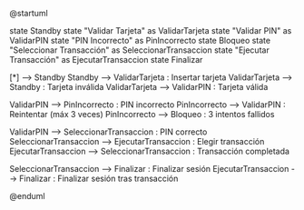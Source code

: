 @startuml

state Standby
state "Validar Tarjeta" as ValidarTarjeta
state "Validar PIN" as ValidarPIN
state "PIN Incorrecto" as PinIncorrecto
state Bloqueo
state "Seleccionar Transacción" as SeleccionarTransaccion
state "Ejecutar Transacción" as EjecutarTransaccion
state Finalizar

[*] --> Standby
Standby --> ValidarTarjeta : Insertar tarjeta
ValidarTarjeta --> Standby : Tarjeta inválida
ValidarTarjeta --> ValidarPIN : Tarjeta válida

ValidarPIN --> PinIncorrecto : PIN incorrecto
PinIncorrecto --> ValidarPIN : Reintentar (máx 3 veces)
PinIncorrecto --> Bloqueo : 3 intentos fallidos

ValidarPIN --> SeleccionarTransaccion : PIN correcto
SeleccionarTransaccion --> EjecutarTransaccion : Elegir transacción
EjecutarTransaccion --> SeleccionarTransaccion : Transacción completada

SeleccionarTransaccion --> Finalizar : Finalizar sesión
EjecutarTransaccion --> Finalizar : Finalizar sesión tras transacción

@enduml
